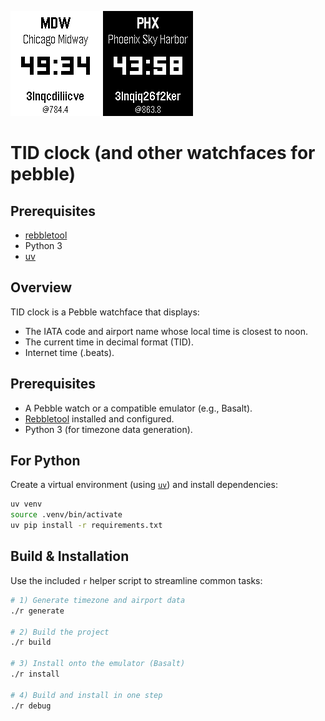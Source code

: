 ![Light mode](screenshot_light.png)
![Dark mode](screenshot_dark.png)

# TID clock (and other watchfaces for pebble)

## Prerequisites
- [rebbletool](https://github.com/richinfante/rebbletool)
- Python 3
- [uv](https://github.com/astral-sh/uv?tab=readme-ov-file#installation)
## Overview

TID clock is a Pebble watchface that displays:

- The IATA code and airport name whose local time is closest to noon.
- The current time in decimal format (TID).
- Internet time (.beats).

## Prerequisites

- A Pebble watch or a compatible emulator (e.g., Basalt).
- [Rebbletool](https://github.com/richinfante/rebbletool) installed and configured.
- Python 3 (for timezone data generation).


## For Python

Create a virtual environment (using [`uv`](https://github.com/astral-sh/uv?tab=readme-ov-file#installation)) and install dependencies:

```bash
uv venv
source .venv/bin/activate
uv pip install -r requirements.txt
```

## Build & Installation

Use the included `r` helper script to streamline common tasks:

```bash
# 1) Generate timezone and airport data
./r generate

# 2) Build the project
./r build

# 3) Install onto the emulator (Basalt)
./r install

# 4) Build and install in one step
./r debug
```
